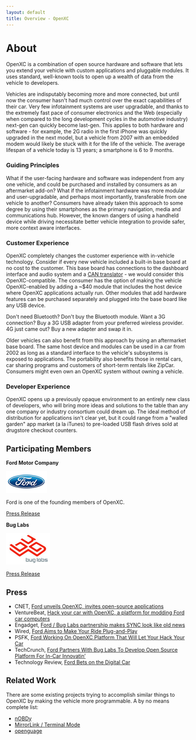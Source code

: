 ```yaml
---
layout: default
title: Overview - OpenXC
---
```


<div class="page-header">
    <h1>About</h1>
</div>

OpenXC is a combination of open source hardware and software that lets you
extend your vehicle with custom applications and pluggable modules. It uses
standard, well-known tools to open up a wealth of data from the vehicle to
developers.

Vehicles are indisputably becoming more and more connected, but until now the
consumer hasn't had much control over the exact capabilities of their car. Very
few infotainment systems are user upgradable, and thanks to the extremely fast
pace of consumer electronics and the Web (especially when compared to the long
development cycles in the automotive industry) next-gen can quickly become
last-gen. This applies to both hardware and software - for example, the 2G radio
in the first iPhone was quickly upgraded in the next model, but a vehicle from
2007 with an embedded modem would likely be stuck with it for the life of the
vehicle. The average lifespan of a vehicle today is 13 years; a smartphone is 6
to 9 months.

<div class="page-header">
    <h3>Guiding Principles</h3>
</div>

What if the user-facing hardware and software was independent from any one
vehicle, and could be purchased and installed by consumers as an aftermarket
add-on? What if the infotainment hardware was more modular and user-upgradable,
and perhaps most importantly, transferable from one vehicle to another?
Consumers have already taken this approach to some degree by using their
smartphones as the primary navigation, media and communications hub. However,
the known dangers of using a handheld device while driving necessitate better
vehicle integration to provide safer, more context aware interfaces.

<div class="page-header">
    <h3>Customer Experience</h3>
</div>

OpenXC completely changes the customer experience with in-vehicle technology.
Consider if every new vehicle included a built-in base board at no cost to the
customer. This base board has connections to the dashboard interface and audio
system and a [CAN translator](/vehicle-interface/index.html) - we
would consider this OpenXC-compatible. The consumer has the option of making the
vehicle OpenXC-enabled by adding a ~$40 module that includes the host device
where OpenXC applications actually run. Other modules that add hardware features
can be purchased separately and plugged into the base board like any USB device.

Don't need Bluetooth? Don't buy the Bluetooth module. Want a 3G connection? Buy
a 3G USB adapter from your preferred wireless provider. 4G just came out? Buy a
new adapter and swap it in.

Older vehicles can also benefit from this approach by using an aftermarket base
board. The same host device and modules can be used in a car from 2002 as long
as a standard interface to the vehicle's subsystems is exposed to applications.
The portability also benefits those in rental cars, car sharing programs and
customers of short-term rentals like ZipCar. Consumers might even own an OpenXC
system without owning a vehicle.

<div class="page-header">
    <h3>Developer Experience</h3>
</div>

OpenXC opens up a previously opaque environment to an entirely new class of
developers, who will bring more ideas and solutions to the table than any one
company or industry consortium could dream up. The ideal method of distribution
for applications isn't clear yet, but it could range from a "walled garden" app
market (a la iTunes) to pre-loaded USB flash drives sold at drugstore checkout
counters.

<div class="page-header">
    <h2>Participating Members</h2>
</div>

**Ford Motor Company**

![Ford Logo](/images/ford-oval.png)

Ford is one of the founding members of OpenXC.

[Press Release](http://corporate.ford.com/news-center/press-releases-detail/pr-ford-and-bug-labs-develop-35245)

**Bug Labs**

![Bug Labs Logo](/images/buglabs.jpg)

[Press Release](http://www.buglabs.net/ford-buglabs)

<div class="page-header">
    <h2>Press</h2>
</div>

* CNET, [Ford unveils OpenXC, invites open-source applications](http://news.cnet.com/8301-13772_3-20104962-52/ford-unveils-openxc-invites-open-source-applications/)
* VentureBeat, [Hack your car with OpenXC, a platform for modding Ford car computers](http://venturebeat.com/2011/09/12/hack-your-car-with-openxc-platform-for-modding-ford-car-computers/")
* Engadget, [Ford / Bug Labs partnership makes SYNC look like old news](http://www.engadget.com/2011/09/12/ford-bug-labs-partnership-makes-sync-look-like-old-news/)
* Wired, [Ford Aims to Make Your Ride Plug-and-Play](http://www.wired.com/autopia/2011/09/ford-research-car-apps/)
* PSFK, [Ford Working On OpenXC Platform That Will Let Your Hack Your Car](http://www.psfk.com/2011/09/ford-working-on-openxc-platform-that-will-let-your-hack-your-car.html#ixzz1cUD4byg0)
* TechCrunch, [Ford Partners With Bug Labs To Develop Open Source Platform For In-Car Innovatin’](http://techcrunch.com/2011/09/12/ford-partners-with-bug-labs-to-develop-open-source-platform-for-in-car-innovatin/)
* Technology Review, [Ford Bets on the Digital Car](http://www.technologyreview.com/business/39413/page4/)

<div class="page-header">
    <h2>Related Work</h2>
</div>

There are some existing projects trying to accomplish similar things to OpenXC
by making the vehicle more programmable. A by no means complete list:

* [nOBDy](http://nobdy.wikia.com/wiki/Nobdy_Wiki)
* [MirrorLink / Terminal Mode](http://www.terminalmode.org/)
* [openguage](http://code.google.com/p/opengauge/)
